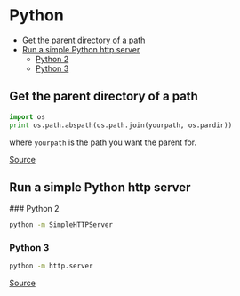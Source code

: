 # Python

<!-- MarkdownTOC -->

- [Get the parent directory of a path](#get-the-parent-directory-of-a-path)
- [Run a simple Python http server](#run-a-simple-python-http-server)
    - [Python 2](#python-2)
    - [Python 3](#python-3)

<!-- /MarkdownTOC -->

## Get the parent directory of a path

```python
import os
print os.path.abspath(os.path.join(yourpath, os.pardir))
```

where `yourpath` is the path you want the parent for.

[Source](http://stackoverflow.com/a/2860193/1238596)

## Run a simple Python http server

### Python 2

```bash
python -m SimpleHTTPServer
```

### Python 3

```bash
python -m http.server
```

[Source](http://stackoverflow.com/a/7943768/1238596)
